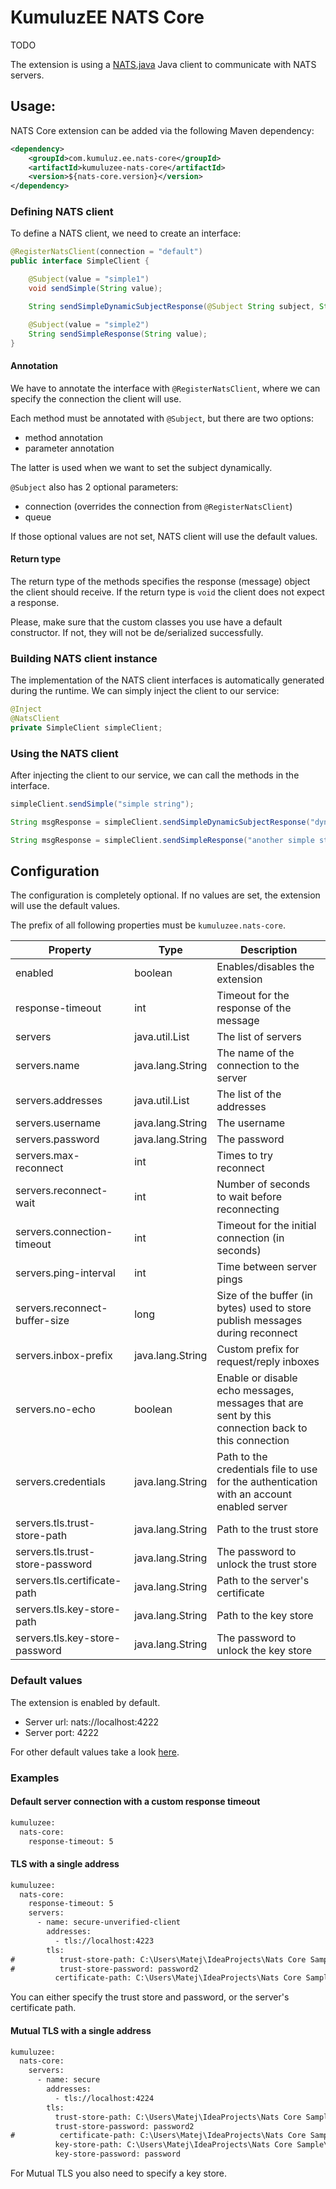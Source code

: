 # KumuluzEE NATS Core

TODO

The extension is using a [NATS.java](https://github.com/nats-io/nats.java) Java client to communicate with NATS servers. 

## Usage:

NATS Core extension can be added via the following Maven dependency:
````xml
<dependency>
    <groupId>com.kumuluz.ee.nats-core</groupId>
    <artifactId>kumuluzee-nats-core</artifactId>
    <version>${nats-core.version}</version>
</dependency>
````

### Defining NATS client

To define a NATS client, we need to create an interface:

```java
@RegisterNatsClient(connection = "default")
public interface SimpleClient {

    @Subject(value = "simple1")
    void sendSimple(String value);

    String sendSimpleDynamicSubjectResponse(@Subject String subject, String value);

    @Subject(value = "simple2")
    String sendSimpleResponse(String value);
}
```

#### Annotation
We have to annotate the interface with `@RegisterNatsClient`, where we can specify the connection the client will use.

Each method must be annotated with `@Subject`, but there are two options:
- method annotation
- parameter annotation

The latter is used when we want to set the subject dynamically.

`@Subject` also has 2 optional parameters:
- connection (overrides the connection from `@RegisterNatsClient`)
- queue

If those optional values are not set, NATS client will use the default values.

#### Return type

The return type of the methods specifies the response (message) object the client should receive. If the return type is `void` the client does not expect a response. 

Please, make sure that the custom classes you use have a default constructor. If not, they will not be de/serialized successfully. 

### Building NATS client instance

The implementation of the NATS client interfaces is automatically generated during the runtime. We can simply inject the client to our service:

```java
@Inject
@NatsClient
private SimpleClient simpleClient;
```

### Using the NATS client

After injecting the client to our service, we can call the methods in the interface.

```java
simpleClient.sendSimple("simple string");
```
```java
String msgResponse = simpleClient.sendSimpleDynamicSubjectResponse("dynamic", "simple string with dynamic subject");
```
```java
String msgResponse = simpleClient.sendSimpleResponse("another simple string");
```

## Configuration

The configuration is completely optional. If no values are set, the extension will use the default values.

The prefix of all following properties must be `kumuluzee.nats-core`.

[//]: # ()
[//]: # (#### Single connection)

[//]: # ()
[//]: # (Used when connecting to a single server.)

[//]: # ()
[//]: # (| Property                 | Type             | Description                                                                                        |)

[//]: # (|--------------------------|------------------|----------------------------------------------------------------------------------------------------|)

[//]: # (| enabled                  | boolean          | Enables/disables the extension                                                                     |)

[//]: # (| response-timeout         | int              | Timeout for the response of the message                                                            |)

[//]: # (| name                     | java.lang.String | The name of the connection to the server                                                           |)

[//]: # (| addresses                | java.util.List   | The list of the addresses                                                                          |)

[//]: # (| username                 | java.lang.String | The username                                                                                       |)

[//]: # (| password                 | java.lang.String | The password                                                                                       |)

[//]: # (| max-reconnect            | int              | Times to try reconnect                                                                             |)

[//]: # (| reconnect-wait           | int              | Number of seconds to wait before reconnecting                                                      |)

[//]: # (| connection-timeout       | int              | Timeout for the initial connection &#40;in seconds&#41;                                                    |)

[//]: # (| ping-interval            | int              | Time between server pings                                                                          |)

[//]: # (| reconnect-buffer-size    | long             | Size of the buffer &#40;in bytes&#41; used to store publish messages during reconnect                      |)

[//]: # (| inbox-prefix             | java.lang.String | Custom prefix for request/reply inboxes                                                            |)

[//]: # (| no-echo                  | boolean          | Enable or disable echo messages, messages that are sent by this connection back to this connection |)

[//]: # (| credentials              | java.lang.String | Path to the credentials file to use for the authentication with an account enabled server          |)

[//]: # (| tls.trust-store-path     | java.lang.String | Path to the trust store                                                                            |)

[//]: # (| tls.trust-store-password | java.lang.String | The password to unlock the trust store                                                             |)

[//]: # (| tls.certificate-path     | java.lang.String | Path to the server's certificate                                                                   |)

[//]: # (| tls.key-store-path       | java.lang.String | Path to the key store                                                                              |)

[//]: # (| tls.key-store-password   | java.lang.String | The password to unlock the key store                                                               |)

[//]: # ()
[//]: # ()
[//]: # (#### Cluster connection)

| Property                         | Type             | Description                                                                                        |
|----------------------------------|------------------|----------------------------------------------------------------------------------------------------|
| enabled                          | boolean          | Enables/disables the extension                                                                     |
| response-timeout                 | int              | Timeout for the response of the message                                                            |
| servers                          | java.util.List   | The list of servers                                                                                |
| servers.name                     | java.lang.String | The name of the connection to the server                                                           |
| servers.addresses                | java.util.List   | The list of the addresses                                                                          |
| servers.username                 | java.lang.String | The username                                                                                       |
| servers.password                 | java.lang.String | The password                                                                                       |
| servers.max-reconnect            | int              | Times to try reconnect                                                                             |
| servers.reconnect-wait           | int              | Number of seconds to wait before reconnecting                                                      |
| servers.connection-timeout       | int              | Timeout for the initial connection (in seconds)                                                    |
| servers.ping-interval            | int              | Time between server pings                                                                          |
| servers.reconnect-buffer-size    | long             | Size of the buffer (in bytes) used to store publish messages during reconnect                      |
| servers.inbox-prefix             | java.lang.String | Custom prefix for request/reply inboxes                                                            |
| servers.no-echo                  | boolean          | Enable or disable echo messages, messages that are sent by this connection back to this connection |
| servers.credentials              | java.lang.String | Path to the credentials file to use for the authentication with an account enabled server          |
| servers.tls.trust-store-path     | java.lang.String | Path to the trust store                                                                            |
| servers.tls.trust-store-password | java.lang.String | The password to unlock the trust store                                                             |
| servers.tls.certificate-path     | java.lang.String | Path to the server's certificate                                                                   |
| servers.tls.key-store-path       | java.lang.String | Path to the key store                                                                              |
| servers.tls.key-store-password   | java.lang.String | The password to unlock the key store                                                               |

### Default values

The extension is enabled by default.

- Server url: nats://localhost:4222
- Server port: 4222

For other default values take a look [here](https://github.com/nats-io/nats.java/blob/main/src/main/java/io/nats/client/Options.java).

### Examples

#### Default server connection with a custom response timeout
```xml
kumuluzee:
  nats-core:
    response-timeout: 5
```

#### TLS with a single address

```xml
kumuluzee:
  nats-core:
    response-timeout: 5
    servers:
      - name: secure-unverified-client
        addresses:
          - tls://localhost:4223
        tls:
#          trust-store-path: C:\Users\Matej\IdeaProjects\Nats Core Sample\src\main\resources\certs\truststore.jks
#          trust-store-password: password2
          certificate-path: C:\Users\Matej\IdeaProjects\Nats Core Sample\src\main\resources\certs\server-cert.pem
```

You can either specify the trust store and password, or the server's certificate path. 

#### Mutual TLS with a single address

```xml
kumuluzee:
  nats-core:
    servers:
      - name: secure
        addresses:
          - tls://localhost:4224
        tls:
          trust-store-path: C:\Users\Matej\IdeaProjects\Nats Core Sample\src\main\resources\certs\truststore.jks
          trust-store-password: password2
#          certificate-path: C:\Users\Matej\IdeaProjects\Nats Core Sample\src\main\resources\certs\server-cert.pem
          key-store-path: C:\Users\Matej\IdeaProjects\Nats Core Sample\src\main\resources\certs\keystore.jks
          key-store-password: password
```

For Mutual TLS you also need to specify a key store.